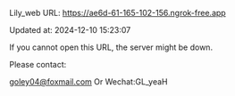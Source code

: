 Lily_web URL: https://ae6d-61-165-102-156.ngrok-free.app

Updated at: 2024-12-10 15:23:07

If you cannot open this URL, the server might be down.

Please contact: 

goley04@foxmail.com Or Wechat:GL_yeaH